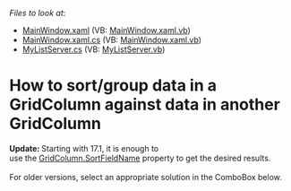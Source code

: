 <!-- default file list -->
*Files to look at*:

* [MainWindow.xaml](./CS/MainWindow.xaml) (VB: [MainWindow.xaml.vb](./VB/MainWindow.xaml.vb))
* [MainWindow.xaml.cs](./CS/MainWindow.xaml.cs) (VB: [MainWindow.xaml.vb](./VB/MainWindow.xaml.vb))
* [MyListServer.cs](./CS/MyListServer.cs) (VB: [MyListServer.vb](./VB/MyListServer.vb))
<!-- default file list end -->
# How to sort/group data in a GridColumn against data in another GridColumn


<p><strong>Update: </strong>Starting with 17.1, it is enough to use the <a href="https://documentation.devexpress.com/#WPF/DevExpressXpfGridColumnBase_SortFieldNametopic">GridColumn.SortFieldName</a> property to get the desired results.<br><br>For older versions, select an appropriate solution in the ComboBox below.</p>

<br/>


